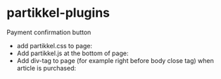# partikkel-plugins
Payment confirmation button

* add partikkel.css to page: <link type="text/css" rel="stylesheet" href="<path>/partikkel.css" />
* Add partikkel.js at the bottom of page: <script src="<path>partikkel.js"></script>
* Add div-tag to page (for example right before body close tag) when article is purchased: <div id="partikkel-paid" />